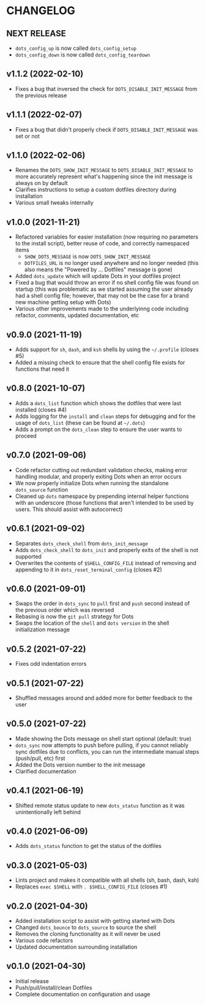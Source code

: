 # CHANGELOG

## NEXT RELEASE

- `dots_config_up` is now called `dots_config_setup`
- `dots_config_down` is now called `dots_config_teardown`

## v1.1.2 (2022-02-10)

- Fixes a bug that inversed the check for `DOTS_DISABLE_INIT_MESSAGE` from the previous release

## v1.1.1 (2022-02-07)

- Fixes a bug that didn't properly check if `DOTS_DISABLE_INIT_MESSAGE` was set or not

## v1.1.0 (2022-02-06)

- Renames the `DOTS_SHOW_INIT_MESSAGE` to `DOTS_DISABLE_INIT_MESSAGE` to more accurately represent what's happening since the init message is always on by default
- Clarifies instructions to setup a custom dotfiles directory during installation
- Various small tweaks internally

## v1.0.0 (2021-11-21)

- Refactored variables for easier installation (now requiring no parameters to the install script), better reuse of code, and correctly namespaced items
  - `SHOW_DOTS_MESSAGE` is now `DOTS_SHOW_INIT_MESSAGE`
  - `DOTFILES_URL` is no longer used anywhere and no longer needed (this also means the "Powered by ... Dotfiles" message is gone)
- Added `dots_update` which will update Dots in your dotfiles project
- Fixed a bug that would throw an error if no shell config file was found on startup (this was problematic as we started assuming the user already had a shell config file; however, that may not be the case for a brand new machine getting setup with Dots)
- Various other improvements made to the underlyinng code including refactor, comments, updated documentation, etc

## v0.9.0 (2021-11-19)

- Adds support for `sh`, `dash`, and `ksh` shells by using the `~/.profile` (closes #5)
- Added a missing check to ensure that the shell config file exists for functions that need it

## v0.8.0 (2021-10-07)

- Adds a `dots_list` function which shows the dotfiles that were last installed (closes #4)
- Adds logging for the `install` and `clean` steps for debugging and for the usage of `dots_list` (these can be found at `~/.dots`)
- Adds a prompt on the `dots_clean` step to ensure the user wants to proceed

## v0.7.0 (2021-09-06)

- Code refactor cutting out redundant validation checks, making error handling modular, and properly exiting Dots when an error occurs
- We now properly initialize Dots when running the standalone `dots_source` function
- Cleaned up `dots` namespace by prepending internal helper functions with an underscore (those functions that aren't intended to be used by users. This should assist with autocorrect)

## v0.6.1 (2021-09-02)

- Separates `dots_check_shell` from `dots_init_message`
- Adds `dots_check_shell` to `dots_init` and properly exits of the shell is not supported
- Overwrites the contents of `$SHELL_CONFIG_FILE` instead of removing and appending to it in `dots_reset_terminal_config` (closes #2)

## v0.6.0 (2021-09-01)

- Swaps the order in `dots_sync` to `pull` first and `push` second instead of the previous order which was reversed
- Rebasing is now the `git pull` strategy for Dots
- Swaps the location of the `shell` and `dots version` in the shell initialization message

## v0.5.2 (2021-07-22)

- Fixes odd indentation errors

## v0.5.1 (2021-07-22)

- Shuffled messages around and added more for better feedback to the user

## v0.5.0 (2021-07-22)

- Made showing the Dots message on shell start optional (default: true)
- `dots_sync` now attempts to push before pulling, if you cannot reliably sync dotfiles due to conflicts, you can run the intermediate manual steps (push/pull, etc) first
- Added the Dots version number to the init message
- Clarified documentation

## v0.4.1 (2021-06-19)

- Shifted remote status update to new `dots_status` function as it was unintentionally left behind

## v0.4.0 (2021-06-09)

- Adds `dots_status` function to get the status of the dotfiles

## v0.3.0 (2021-05-03)

- Lints project and makes it compatible with all shells (sh, bash, dash, ksh)
- Replaces `exec $SHELL` with `. $SHELL_CONFIG_FILE` (closes #1)

## v0.2.0 (2021-04-30)

- Added installation script to assist with getting started with Dots
- Changed `dots_bounce` to `dots_source` to source the shell
- Removes the cloning functionality as it will never be used
- Various code refactors
- Updated documentation surrounding installation

## v0.1.0 (2021-04-30)

- Initial release
- Push/pull/install/clean Dotfiles
- Complete documentation on configuration and usage
